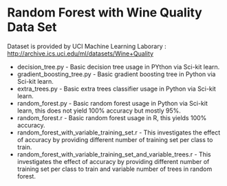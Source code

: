 ﻿Random Forest with Wine Quality Data Set
========================================

Dataset is provided by UCI Machine Learning Laborary : http://archive.ics.uci.edu/ml/datasets/Wine+Quality

- decision_tree.py - Basic decision tree usage in PYthon via Sci-kit learn.
- gradient_boosting_tree.py - Basic gradient boosting tree in Python via Sci-kit learn.
- extra_trees.py - Basic extra trees classifier usage in Python via Sci-kit learn.
- random_forest.py - Basic random forest usage in Python via Sci-kit learn, this does not yield 100% accuracy but mostly 95%.
- random_forest.r - Basic random forest usage in R, this yields 100% accuracy.
- random_forest_with_variable_training_set.r - This investigates the effect of accuracy by providing different number of training set per class to train.
- random_forest_with_variable_training_set_and_variable_trees.r - This investigates the effect of accuracy by providing different number of training set per class to train and variable number of trees in random forest.

